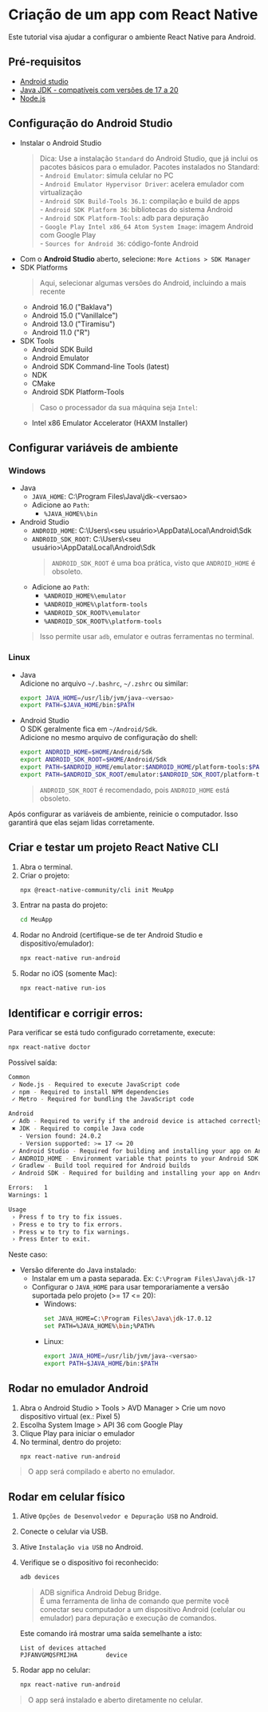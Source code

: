 # Criação de um app com React Native

Este tutorial visa ajudar a configurar o ambiente React Native para Android.

## Pré-requisitos
- [Android studio](https://developer.android.com/studio?hl=pt-br)
- [Java JDK - compatíveis com versões de 17 a 20](https://www.oracle.com/br/java/technologies/downloads/)
- [Node.js](https://nodejs.org/pt)

## Configuração do Android Studio

- Instalar o Android Studio
    > Dica: Use a instalação `Standard` do Android Studio, que já inclui os pacotes básicos para o emulador. Pacotes instalados no Standard: <br/>
        - `Android Emulator`: simula celular no PC <br/>
        - `Android Emulator Hypervisor Driver`: acelera emulador com virtualização <br/>
        - `Android SDK Build-Tools 36.1`: compilação e build de apps <br/>
        - `Android SDK Platform 36`: bibliotecas do sistema Android <br/>
        - `Android SDK Platform-Tools`: adb para depuração <br/>
        - `Google Play Intel x86_64 Atom System Image`: imagem Android com Google Play <br/>
        - `Sources for Android 36`: código-fonte Android <br/>
- Com o **Android Studio** aberto, selecione: `More Actions > SDK Manager`
- SDK Platforms
    > Aqui, selecionar algumas versões do Android, incluindo a mais recente
    - Android 16.0 ("Baklava")
    - Android 15.0 ("VanillaIce")
    - Android 13.0 ("Tiramisu")
    - Android 11.0 ("R")
- SDK Tools
    - Android SDK Build
    - Android Emulator
    - Android SDK Command-line Tools (latest)
    - NDK
    - CMake
    - Android SDK Platform-Tools
    > Caso o processador da sua máquina seja `Intel`:
    - Intel x86 Emulator Accelerator (HAXM Installer)


## Configurar variáveis de ambiente

### Windows
- Java
    - `JAVA_HOME`: C:\Program Files\Java\jdk-\<versao>
    - Adicione ao `Path`:
        - `%JAVA_HOME%\bin`
- Android Studio
    - `ANDROID_HOME`: C:\Users\\<seu usuário>\AppData\Local\Android\Sdk
    - `ANDROID_SDK_ROOT`: C:\Users\\<seu usuário>\AppData\Local\Android\Sdk
        > `ANDROID_SDK_ROOT` é uma boa prática, visto que `ANDROID_HOME` é obsoleto.
    - Adicione ao `Path`:
        - `%ANDROID_HOME%\emulator`
        - `%ANDROID_HOME%\platform-tools`
        - `%ANDROID_SDK_ROOT%\emulator`
        - `%ANDROID_SDK_ROOT%\platform-tools`
    > Isso permite usar `adb`, emulator e outras ferramentas no terminal.

### Linux
- Java  
    Adicione no arquivo `~/.bashrc`, `~/.zshrc` ou similar:
    ```bash
    export JAVA_HOME=/usr/lib/jvm/java-<versao>
    export PATH=$JAVA_HOME/bin:$PATH
    ```
- Android Studio  
    O SDK geralmente fica em `~/Android/Sdk`.  
    Adicione no mesmo arquivo de configuração do shell:
    ```bash
    export ANDROID_HOME=$HOME/Android/Sdk
    export ANDROID_SDK_ROOT=$HOME/Android/Sdk
    export PATH=$ANDROID_HOME/emulator:$ANDROID_HOME/platform-tools:$PATH
    export PATH=$ANDROID_SDK_ROOT/emulator:$ANDROID_SDK_ROOT/platform-tools:$PATH
    ```
    > `ANDROID_SDK_ROOT` é recomendado, pois `ANDROID_HOME` está obsoleto.


Após configurar as variáveis de ambiente, reinicie o computador. Isso garantirá que elas sejam lidas corretamente.

## Criar e testar um projeto React Native CLI

1. Abra o terminal.
2. Criar o projeto:
    ```bash
    npx @react-native-community/cli init MeuApp
    ```
3. Entrar na pasta do projeto:
    ```bash
    cd MeuApp
    ```
4. Rodar no Android (certifique-se de ter Android Studio e dispositivo/emulador):
    ```bash
    npx react-native run-android
    ```
5. Rodar no iOS (somente Mac):
    ```bash
    npx react-native run-ios
    ```

## Identificar e corrigir erros:
Para verificar se está tudo configurado corretamente, execute:
```bash
npx react-native doctor
```
Possível saída:
```bash
Common
 ✓ Node.js - Required to execute JavaScript code
 ✓ npm - Required to install NPM dependencies
 ✓ Metro - Required for bundling the JavaScript code

Android
 ✓ Adb - Required to verify if the android device is attached correctly
 ✖ JDK - Required to compile Java code
   - Version found: 24.0.2
   - Version supported: >= 17 <= 20
 ✓ Android Studio - Required for building and installing your app on Android
 ✓ ANDROID_HOME - Environment variable that points to your Android SDK installation
 ✓ Gradlew - Build tool required for Android builds
 ✓ Android SDK - Required for building and installing your app on Android

Errors:   1
Warnings: 1

Usage
 › Press f to try to fix issues.
 › Press e to try to fix errors.
 › Press w to try to fix warnings.
 › Press Enter to exit.
```

Neste caso:
- Versão diferente do Java instalado:
    - Instalar em um a pasta separada. Ex: `C:\Program Files\Java\jdk-17`
    - Configurar o `JAVA_HOME` para usar temporariamente a versão suportada pelo projeto (>= 17 <= 20):
        - Windows:
            ```bash
            set JAVA_HOME=C:\Program Files\Java\jdk-17.0.12
            set PATH=%JAVA_HOME%\bin;%PATH%
            ```
        - Linux:
            ```bash
            export JAVA_HOME=/usr/lib/jvm/java-<versao>
            export PATH=$JAVA_HOME/bin:$PATH
            ```

## Rodar no emulador Android
1. Abra o Android Studio > Tools > AVD Manager > Crie um novo dispositivo virtual (ex.: Pixel 5)
0. Escolha System Image > API 36 com Google Play
0. Clique Play para iniciar o emulador
0. No terminal, dentro do projeto:
    ```bash
    npx react-native run-android
    ```

> O app será compilado e aberto no emulador.

## Rodar em celular físico
1. Ative `Opções de Desenvolvedor e Depuração USB` no Android.
1. Conecte o celular via USB.
1. Ative `Instalação via USB` no Android.
1. Verifique se o dispositivo foi reconhecido:
    ```bash
    adb devices
    ```
    > ADB significa Android Debug Bridge. <br/>
    É uma ferramenta de linha de comando que permite você conectar seu computador a um dispositivo Android (celular ou emulador) para depuração e execução de comandos.
    
    Este comando irá mostrar uma saída semelhante a isto:
    ```
    List of devices attached
    PJFANVGMQSFMIJHA        device
    ```

1. Rodar app no celular:
    ```bash
    npx react-native run-android
    ```

> O app será instalado e aberto diretamente no celular.

